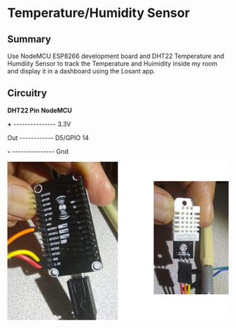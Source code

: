 # Temperature/Humidity Sensor

## Summary

Use NodeMCU ESP8266 development board and DHT22 Temperature and Humdiity Sensor to track the Temperature and Huimidity inside my room and display it in a dashboard using the Losant app.

## Circuitry

__DHT22 Pin__   __NodeMCU__

__+__ --------------- 3.3V

Out ------------ D5/GPIO 14

__-__ --------------- Gnd

![alt text](schematics/temp-humidity.png)
